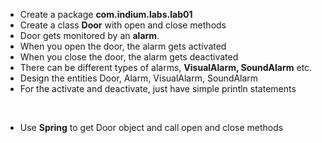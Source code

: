 * Create a package **com.indium.labs.lab01**
* Create a class **Door** with open and close methods
* Door gets monitored by an **alarm**. 
* When you open the door, the alarm gets activated
* When you close the door, the alarm gets deactivated
* There can be different types of alarms, **VisualAlarm, SoundAlarm** etc.
* Design the entities Door, Alarm, VisualAlarm, SoundAlarm 
* For the activate and deactivate, just have simple println statements

<br/>

* Use **Spring** to get Door object and call open and close methods
